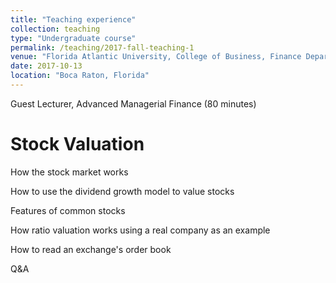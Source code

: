 ```yaml
---
title: "Teaching experience"
collection: teaching
type: "Undergraduate course"
permalink: /teaching/2017-fall-teaching-1
venue: "Florida Atlantic University, College of Business, Finance Department"
date: 2017-10-13
location: "Boca Raton, Florida"
---
```


Guest Lecturer, Advanced Managerial Finance (80 minutes)

Stock Valuation
======
How the stock market works

How to use the dividend growth model to value stocks

Features of common stocks

How ratio valuation works using a real company as an example

How to read an exchange's order book

Q&A

